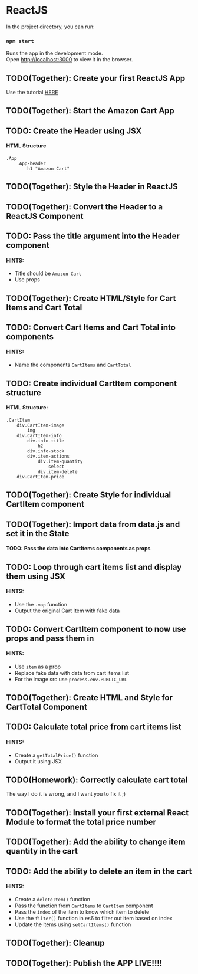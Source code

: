 # ReactJS

In the project directory, you can run:

### `npm start`

Runs the app in the development mode.\
Open [http://localhost:3000](http://localhost:3000) to view it in the browser.

## TODO(Together): Create your first ReactJS App

Use the tutorial [HERE](https://reactjs.org/docs/add-react-to-a-website.html)

## TODO(Together): Start the Amazon Cart App

## TODO: Create the Header using JSX

#### HTML Structure

```
.App
    .App-header
        h1 "Amazon Cart"
```

## TODO(Together): Style the Header in ReactJS

## TODO(Together): Convert the Header to a ReactJS Component

## TODO: Pass the title argument into the Header component

#### HINTS:

- Title should be `Amazon Cart`
- Use props

## TODO(Together): Create HTML/Style for Cart Items and Cart Total

## TODO: Convert Cart Items and Cart Total into components

#### HINTS:

- Name the components `CartItems` and `CartTotal`

## TODO: Create individual CartItem component structure

#### HTML Structure:

```
.CartItem
    div.CartItem-image
        img
    div.CartItem-info
        div.info-title
            h2
        div.info-stock
        div.item-actions
            div.item-quantity
                select
            div.item-delete
    div.CartItem-price
```

## TODO(Together): Create Style for individual CartItem component

## TODO(Together): Import data from data.js and set it in the State

#### TODO: Pass the data into CartItems components as props

## TODO: Loop through cart items list and display them using JSX

#### HINTS:

- Use the `.map` function
- Output the original Cart Item with fake data

## TODO: Convert CartItem component to now use props and pass them in

#### HINTS:

- Use `item` as a prop
- Replace fake data with data from cart items list
- For the image src use `process.env.PUBLIC_URL`

## TODO(Together): Create HTML and Style for CartTotal Component

## TODO: Calculate total price from cart items list

#### HINTS:

- Create a `getTotalPrice()` function
- Output it using JSX

## TODO(Homework): Correctly calculate cart total

The way I do it is wrong, and I want you to fix it ;)

## TODO(Together): Install your first external React Module to format the total price number

## TODO(Together): Add the ability to change item quantity in the cart

## TODO: Add the ability to delete an item in the cart

#### HINTS:

- Create a `deleteItem()` function
- Pass the function from `CartItems` to `CartItem` component
- Pass the `index` of the item to know which item to delete
- Use the `filter()` function in es6 to filter out item based on index
- Update the items using `setCartItems()` function

## TODO(Together): Cleanup

## TODO(Together): Publish the APP LIVE!!!!
